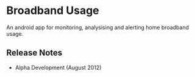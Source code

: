 Broadband Usage
================

An android app for monitoring, analysising and alerting home broadband usage.

Release Notes
-------------
* Alpha Development (August 2012) 